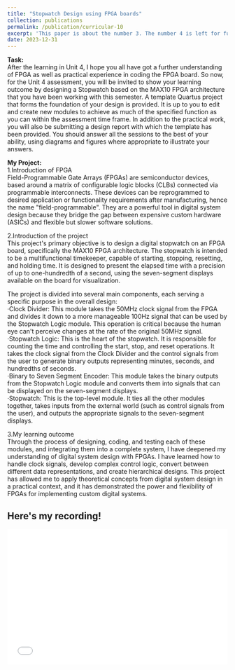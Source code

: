 ```yaml
---
title: "Stopwatch Design using FPGA boards"
collection: publications
permalink: /publication/curricular-10
excerpt: 'This paper is about the number 3. The number 4 is left for future work.'
date: 2023-12-31
---
```



**Task:**  
After the learning in Unit 4, I hope you all have got a further understanding of FPGA as well as practical experience in coding the FPGA board. So now, for the Unit 4 assessment, you will be invited to show your learning outcome by designing a Stopwatch based on the MAX10 FPGA architecture that you have been working with this semester. A template Quartus project that forms the foundation of your design is provided. It is up to you to edit and create new modules to achieve as much of the specified function as you can within the assessment time frame. In addition to the practical work, you will also be submitting a design report with which the template has been provided. You should answer all the sessions to the best of your ability, using diagrams and figures where appropriate to illustrate your answers.



**My Project:**  
1.Introduction of FPGA  
Field-Programmable Gate Arrays (FPGAs) are semiconductor devices, based around a matrix of configurable logic blocks (CLBs) connected via programmable interconnects. These devices can be reprogrammed to desired application or functionality requirements after manufacturing, hence the name "field-programmable". They are a powerful tool in digital system design because they bridge the gap between expensive custom hardware (ASICs) and flexible but slower software solutions.

2.Introduction of the project  
This project's primary objective is to design a digital stopwatch on an FPGA board, specifically the MAX10 FPGA architecture. The stopwatch is intended to be a multifunctional timekeeper, capable of starting, stopping, resetting, and holding time. It is designed to present the elapsed time with a precision of up to one-hundredth of a second, using the seven-segment displays available on the board for visualization.

The project is divided into several main components, each serving a specific purpose in the overall design:  
·Clock Divider: This module takes the 50MHz clock signal from the FPGA and divides it down to a more manageable 100Hz signal that can be used by the Stopwatch Logic module. This operation is critical because the human eye can't perceive changes at the rate of the original 50MHz signal.  
·Stopwatch Logic: This is the heart of the stopwatch. It is responsible for counting the time and controlling the start, stop, and reset operations. It takes the clock signal from the Clock Divider and the control signals from the user to generate binary outputs representing minutes, seconds, and hundredths of seconds.  
·Binary to Seven Segment Encoder: This module takes the binary outputs from the Stopwatch Logic module and converts them into signals that can be displayed on the seven-segment displays.  
·Stopwatch: This is the top-level module. It ties all the other modules together, takes inputs from the external world (such as control signals from the user), and outputs the appropriate signals to the seven-segment displays.  

3.My learning outcome  
Through the process of designing, coding, and testing each of these modules, and integrating them into a complete system, I have deepened my understanding of digital system design with FPGAs. I have learned how to handle clock signals, develop complex control logic, convert between different data representations, and create hierarchical designs. This project has allowed me to apply theoretical concepts from digital system design in a practical context, and it has demonstrated the power and flexibility of FPGAs for implementing custom digital systems.

Here's my recording!
---

<div style="position: relative; padding-bottom: 56.25%; padding-top: 25px; height: 0;">
  <iframe src="//player.bilibili.com/player.html?bvid=BV1iV411S7Ki&page=1" style="position: absolute; top: 0; left: 0; width: 100%; height: 100%;" frameborder="0" allowfullscreen></iframe>
</div>
